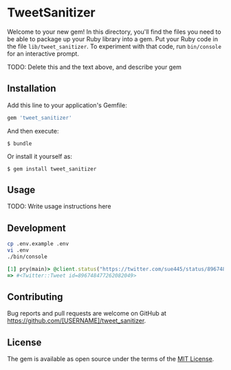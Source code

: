 # TweetSanitizer

Welcome to your new gem! In this directory, you'll find the files you need to be able to package up your Ruby library into a gem. Put your Ruby code in the file `lib/tweet_sanitizer`. To experiment with that code, run `bin/console` for an interactive prompt.

TODO: Delete this and the text above, and describe your gem

## Installation

Add this line to your application's Gemfile:

```ruby
gem 'tweet_sanitizer'
```

And then execute:

    $ bundle

Or install it yourself as:

    $ gem install tweet_sanitizer

## Usage

TODO: Write usage instructions here

## Development

```bash
cp .env.example .env
vi .env
./bin/console
```

```ruby
[1] pry(main)> @client.status("https://twitter.com/sue445/status/896748477262082049")
=> #<Twitter::Tweet id=896748477262082049>
```

## Contributing

Bug reports and pull requests are welcome on GitHub at https://github.com/[USERNAME]/tweet_sanitizer.

## License

The gem is available as open source under the terms of the [MIT License](http://opensource.org/licenses/MIT).
